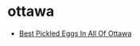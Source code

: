# ottawa

 * [Best Pickled Eggs In All Of Ottawa](../index/b/best-pickled-eggs-in-all-of-ottawa.json)
